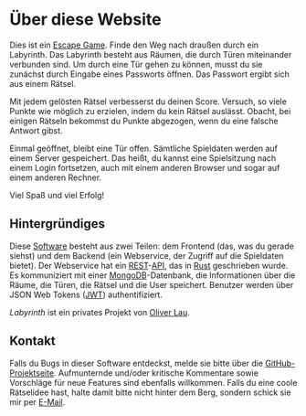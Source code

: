 # Über diese Website

Dies ist ein [Escape Game](https://de.wikipedia.org/wiki/Escape_Game). Finde den Weg nach draußen durch ein Labyrinth. Das Labyrinth besteht aus Räumen, die durch Türen miteinander verbunden sind. Um durch eine Tür gehen zu können, musst du sie zunächst durch Eingabe eines Passworts öffnen. Das Passwort ergibt sich aus einem Rätsel.

Mit jedem gelösten Rätsel verbesserst du deinen Score. Versuch, so viele Punkte wie möglich zu erzielen, indem du kein Rätsel auslässt. Obacht, bei einigen Rätseln bekommst du Punkte abgezogen, wenn du eine falsche Antwort gibst.

Einmal geöffnet, bleibt eine Tür offen. Sämtliche Spieldaten werden auf einem Server gespeichert. Das heißt, du kannst eine Spielsitzung nach einem Login fortsetzen, auch mit einem anderen Browser und sogar auf einem anderen Rechner.

Viel Spaß und viel Erfolg!

## Hintergründiges

Diese [Software](https://github.com/ola-ct/Labyrinth) besteht aus zwei Teilen: dem Frontend (das, was du gerade siehst) und dem Backend (ein Webservice, der Zugriff auf die Spieldaten bietet). Der Webservice hat ein [REST](https://en.wikipedia.org/wiki/Representational_state_transfer)-[API](https://en.wikipedia.org/wiki/API), das in [Rust](https://rust-lang.org/) geschrieben wurde. Es kommuniziert mit einer [MongoDB](https://mongodb.com/)-Datenbank, die Informationen über die Räume, die Türen, die Rätsel und die User speichert. Benutzer werden über JSON Web Tokens ([JWT](https://jwt.io/)) authentifiziert.

*Labyrinth* ist ein privates Projekt von [Oliver Lau](mailto:oliver@ersatzworld.net).

## Kontakt

Falls du Bugs in dieser Software entdeckst, melde sie bitte über die [GitHub-Projektseite](https://github.com/ola-ct/Labyrinth). Aufmunternde und/oder kritische Kommentare sowie Vorschläge für neue Features sind ebenfalls willkommen. Falls du eine coole Rätselidee hast, halte damit bitte nicht hinter dem Berg, sondern schick sie mir per [E-Mail](mailto:oliver@ersatzworld.net).
